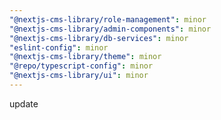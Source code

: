 ```yaml
---
"@nextjs-cms-library/role-management": minor
"@nextjs-cms-library/admin-components": minor
"@nextjs-cms-library/db-services": minor
"eslint-config": minor
"@nextjs-cms-library/theme": minor
"@repo/typescript-config": minor
"@nextjs-cms-library/ui": minor
---
```


update

